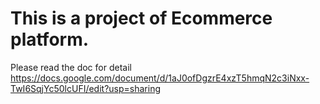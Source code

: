 # This is a project of Ecommerce platform.
Please read the doc for detail https://docs.google.com/document/d/1aJ0ofDgzrE4xzT5hmqN2c3iNxx-TwI6SqjYc50lcUFI/edit?usp=sharing

